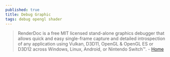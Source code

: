 ```yaml
---
published: true
title: Debug Graphic
tags: debug opengl shader
---
```

> RenderDoc is a free MIT licensed stand-alone graphics debugger that allows quick and easy single-frame capture and detailed introspection of any application using Vulkan, D3D11, OpenGL & OpenGL ES or D3D12 across Windows, Linux, Android, or Nintendo Switch™. - [Home](https://renderdoc.org/)
